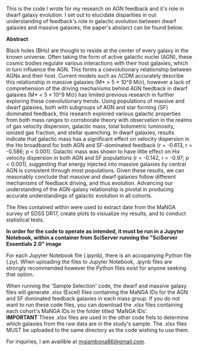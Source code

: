 This is the code I wrote for my research on AGN feedback and it's role in dwarf galaxy evolution. I set out to elucidate disparities in out understanding of feedback's role in galactic evolution between dwarf galaxies and massive galaxies; the paper's abstarct can be found below.

**Abstract**

Black holes (BHs) are thought to reside at the center of every galaxy in the known universe. Often taking the form of active galactic nuclei (AGN), these cosmic bodies regulate various interactions with their host galaxies, which in turn influence the AGN. This forms a coevolutionary relationship between AGNs and their host. Current models such as ΛCDM accurately describe this relationship in massive galaxies (M* > 5 × 10^9 M⊙), however a lack of comprehension of the driving mechanisms behind AGN feedback in dwarf galaxies (M* < 5 × 10^9 M⊙) has limited previous research in further exploring these coevolutionary trends. Using populations of massive and dwarf galaxies, both with subgroups of AGN and star forming (SF) dominated feedback, this research explored various galactic properties from both mass ranges to corroborate theory with observation in the realms of gas velocity dispersion, galactic mass, total bolometric luminosity, ionized gas fraction, and stellar quenching. In dwarf galaxies, results indicate that galactic mass has a significant effect on velocity dispersion in the Hα broadband for both AGN and SF-dominated feedback (r = -0.613, r = -0.586; p < 0.001). Galactic mass was shown to have little effect on Hα velocity dispersion in both AGN and SF populations (r = -0.142, r = -0.97; p < 0.001), suggesting that energy injected into massive galaxies by central AGN is consistent through most populations. Given these results, we can reasonably conclude that massive and dwarf galaxies follow different mechanisms of feedback driving, and thus evolution. Advancing our understanding of the AGN-galaxy relationship is pivotal in producing accurate understandings of galactic evolution in all cohorts.

The files contained within were used to extract date from the MaNGA survey of SDSS DR17, create plots to visiualize my results, and to conduct statistical tests. 

**In order for the code to operate as intended, it must be run in a Jupyter Notebook, within a container from SciServer running the "SciServer Essentials 2.0" image**

For each Jupyter Notebook file (.ipynb), there is an accopanying Python file (.py). When uploading the files to Jupyter Notebook, .ipynb files are strongly recommended however the Python files exist for anyone seeking that option.

When running the 'Sample Selection' code, the dwarf and massive galaxy files will generate .xlsx (Excel) files containing the MaNGA IDs for the AGN and SF dominated feedback galaxies in each mass group. If you do not want to run these code files, you can download the .xlsx files containing each cohort's MaNGA IDs in the folder titled 'MaNGA IDs'.                                                                                         
**IMPORTANT** These .xlsx files are used in the other code fiels to determine which galaxies from the raw data are in the study's sample. The .xlsx files MUST be uploaded to the same directory as the code wishing to use them.

For inquiries, I am availible at mgiambona86@gmail.com.
